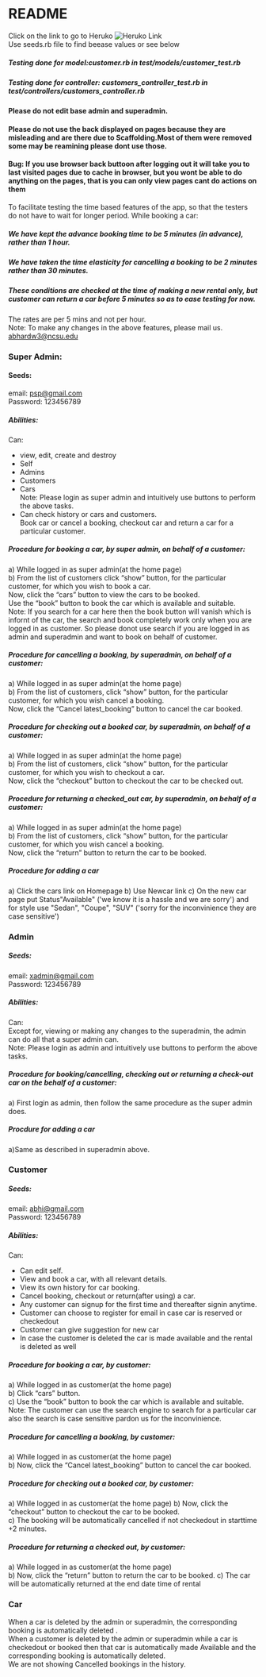 # README  
Click on the link to go to Heruko ![Heruko Link](https://car-rental-proj2.herokuapp.com)  
Use seeds.rb file to find beease values or see below  
##### Testing done for model:customer.rb in test/models/customer_test.rb
##### Testing done for controller: customers_controller_test.rb  in test/controllers/customers_controller.rb
#### Please do not edit base admin and superadmin.  
#### Please do not use the back displayed on pages because they are misleading and are there due to Scaffolding.Most of them were removed some may be reamining please dont use those.
#### Bug: If you use browser back buttoon after logging out it will take you to last visited pages due to cache in browser, but you wont be able to do anything on the pages, that is you can only view pages cant do actions on them

To facilitate testing the time based features of the app, so that the testers do not have to wait for longer period.
While booking a car:
##### We have kept the advance booking time to be 5 minutes (in advance), rather than 1 hour.
##### We have taken the time elasticity for cancelling a booking to be 2 minutes rather than 30 minutes.
##### These conditions are checked at the time of making a new rental only, but customer can return a car before 5 minutes so as to ease testing for now.
The rates are per 5 mins and not per hour.  
Note: To make any changes in the above features, please mail us.  
abhardw3@ncsu.edu
### Super Admin:  
#### Seeds:  
email: psp@gmail.com  
Password: 123456789  
##### Abilities:  
  Can:  
   * view, edit, create and destroy  
   * Self  
   * Admins  
   * Customers  
   * Cars  
    Note: Please login as super admin and intuitively use buttons to perform the above tasks.  
   * Can check history or cars and customers.  
    Book car or cancel a booking, checkout car and return a car for a particular customer.  
##### Procedure for booking a car, by super admin,  on behalf of a customer:  
a) While logged in as super admin(at the home page)  
b) From the list of customers click “show” button, for the particular customer, for which you wish to book a car.  
Now, click the “cars” button to view the cars to be booked.  
Use the “book” button to book the car which is available and suitable.  
Note: If you search for a car here then the book button will vanish which is infornt of the car, the search and book completely work only when you are logged in as customer. So please donot use search if you are logged in as admin and superadmin and want to book on behalf of customer. 

##### Procedure for cancelling a booking, by superadmin,  on behalf of a customer:  
a) While logged in as super admin(at the home page)  
b) From the list of customers, click “show” button, for the particular customer, for which you wish cancel a booking.  
Now, click the “Cancel latest_booking” button to cancel the car booked.  

##### Procedure for checking out a booked car, by superadmin,  on behalf of a customer:  
a) While logged in as super admin(at the home page)  
b) From the list of customers, click “show” button, for the particular customer, for which you wish to checkout a car.  
Now, click the “checkout” button to checkout the car to be checked out.  

##### Procedure for returning a checked_out car, by superadmin,  on behalf of a customer:    
a) While logged in as super admin(at the home page)  
b) From the list of customers, click “show” button, for the particular customer, for which you wish cancel a booking.  
Now, click the “return” button to return the car to be booked.  

##### Procedure for adding a car
a) Click the cars link on Homepage 
b) Use Newcar link
c) On the new car page put Status"Available" ('we know it is a hassle and we are sorry') and for style use
  "Sedan", "Coupe", "SUV" ('sorry for the inconvinience they are case sensitive')


### Admin  
##### Seeds:
email: xadmin@gmail.com  
Password: 123456789  
##### Abilities:  
   Can:  
      Except for, viewing or making any changes to the superadmin, the admin can do all that a super admin can.  
Note: Please login as admin and intuitively use buttons to perform the above tasks.  

##### Procedure for booking/cancelling, checking out or returning a check-out car on the behalf of a customer:  
a) First login as admin, then follow the same procedure as the super admin does.   

##### Procdure for adding a car
a)Same as described in superadmin above.

### Customer  
##### Seeds:  
email: abhi@gmail.com  
Password: 123456789  
##### Abilities:  
  Can:  
   * Can edit self.  
   * View and book a car, with all relevant details.  
   * View its own history for car booking.  
   * Cancel booking, checkout or return(after using) a car.  
   * Any customer can signup for the first time and thereafter signin anytime.  
   * Customer can choose to register for email in case car is reserved or checkedout
   * Customer can give suggestion for new car
   * In case the customer is deleted the car is made available and the rental is deleted as well

##### Procedure for booking a car, by customer:  
a) While logged in as customer(at the home page)  
b) Click “cars” button.  
c) Use the “book” button to book the car which is available and suitable.  
Note: The customer can use the search engine to search for a particular car also the search is case sensitive pardon us for the inconvinience.  

##### Procedure for cancelling a booking, by customer:    
a) While logged in as customer(at the home page)   
b) Now, click the “Cancel latest_booking” button to cancel the car booked.  

##### Procedure for checking out a booked car, by customer:    
a) While logged in as customer(at the home page) 
b) Now, click the “checkout” button to checkout the car to be booked.  
c) The booking will be automatically cancelled if not checkedout in starttime +2 minutes.

##### Procedure for returning a checked out, by customer:  
a) While logged in as customer(at the home page)  
b) Now, click the “return” button to return the car to be booked.
c) The car will be automatically returned at the end date time of rental


### Car  
When a car is deleted by the admin or superadmin, the corresponding booking is automatically deleted .  
When a customer is deleted by the admin or superadmin while a car is checkedout or booked then that car is automatically made Available and the corresponding booking is automatically deleted.    
We are not showing Cancelled bookings in the history.  
